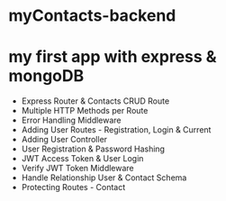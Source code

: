 # myContacts-backend

# my first app with express & mongoDB

- Express Router & Contacts CRUD Route
- Multiple HTTP Methods per Route
- Error Handling Middleware
- Adding User Routes - Registration, Login & Current
- Adding User Controller
- User Registration & Password Hashing
- JWT Access Token & User Login
- Verify JWT Token Middleware
- Handle Relationship User & Contact Schema
- Protecting Routes - Contact
